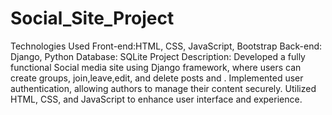 # Social_Site_Project
Technologies Used
Front-end:HTML, CSS, JavaScript, Bootstrap
Back-end: Django, Python
Database: SQLite
Project Description: Developed a fully functional Social media site using
Django framework, where users can create groups,
join,leave,edit, and delete posts and . Implemented user
authentication, allowing authors to manage their content
securely. Utilized HTML, CSS, and JavaScript to enhance
user interface and experience.




